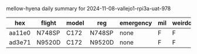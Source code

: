 mellow-hyena daily summary for 2024-11-08-vallejo1-rpi3a-uat-978

|hex|flight|model|reg|emergency|mil|weirdo|
|--|--|--|--|--|--|--|
|aa11e0|N748SP|C172|N748SP|none|F|F|
|ad3e71|N9520D|C172|N9520D|none|F|F|
